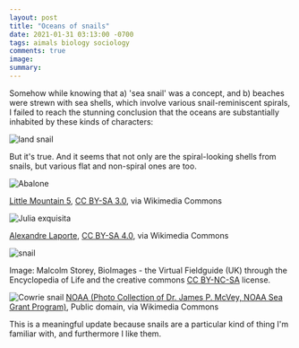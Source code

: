 ```yaml
---
layout: post
title: "Oceans of snails"
date: 2021-01-31 03:13:00 -0700
tags: aimals biology sociology
comments: true
image:
summary:
---
```

Somehow while knowing that a) 'sea snail' was a concept, and b) beaches were strewn with sea shells, which involve various snail-reminiscent spirals, I failed to reach the stunning conclusion that the oceans are substantially inhabited by these kinds of characters:<!--ex-->

![land snail](https://hosting.photobucket.com/images/i/katjasgrace/krzysztof-niewolny-OxK32aLJXWU-unsplash.jpg)

But it's true. And it seems that not only are the spiral-looking shells from snails, but various flat and non-spiral ones are too.

![Abalone](https://hosting.photobucket.com/images/i/katjasgrace/Abalone_OCA.jpg)

<a href="https://commons.wikimedia.org/wiki/File:Abalone_OCA.jpg">Little Mountain 5</a>, <a href="https://creativecommons.org/licenses/by-sa/3.0">CC BY-SA 3.0</a>, via Wikimedia Commons

![Julia exquisita](https://hosting.photobucket.com/images/i/katjasgrace/1024px-Julia_exquisita.jpg)

<a href="https://commons.wikimedia.org/wiki/File:Julia_exquisita.jpg">Alexandre Laporte</a>, <a href="https://creativecommons.org/licenses/by-sa/4.0">CC BY-SA 4.0</a>, via Wikimedia Commons

![snail](https://hosting.photobucket.com/images/i/katjasgrace/Truncatella_subcylindrica.jpg)

Image: Malcolm Storey, BioImages - the Virtual Fieldguide (UK) through the Encyclopedia of Life and the creative commons [CC BY-NC-SA](https://creativecommons.org/licenses/by-nc-sa/3.0/) license.

![Cowrie snail](https://hosting.photobucket.com/images/i/katjasgrace/1024px-Cypraea_caputserpentis.jpg)
<a href="https://commons.wikimedia.org/wiki/File:Cypraea_caputserpentis.jpg">NOAA (Photo Collection of Dr. James P. McVey, NOAA Sea Grant Program)</a>, Public domain, via Wikimedia Commons

This is a meaningful update because snails are a particular kind of thing I'm familiar with, and furthermore I like them.
